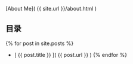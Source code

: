 [About Me]( {{ site.url }}/about.html )

## 目录

{% for post in site.posts %}
- [ {{ post.title }} ]( {{ post.url }} )
{% endfor %}
